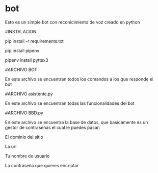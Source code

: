 # bot
Esto es un simple bot con reconicimiento de voz creado en python

#INSTALACION

pip install -r requirements.txt



pip install pipenv



pipenv install pyttsx3


#ARCHIVO BOT

En este archivo se encuentran todos los comandos a los que responde el bot



#ARCHIVO asistente.py


En este archivo se encuentran todas las funcionalidades del bot


#ARCHIVO BBD.py


En este archivo se encuentra la base de datos, que basicamente es un gestor de contraseñas el cual le puedes pasar:


El dominio del sitio




La url



Tu nombre de usuario




La contraseña que quieres encriptar



